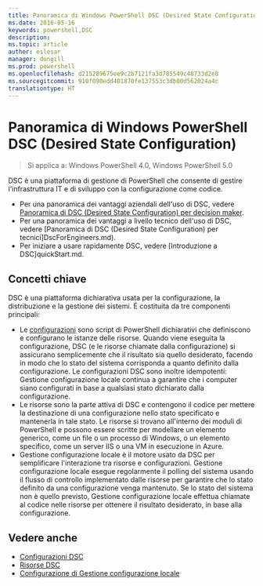 ```yaml
---
title: Panoramica di Windows PowerShell DSC (Desired State Configuration)
ms.date: 2016-05-16
keywords: powershell,DSC
description: 
ms.topic: article
author: eslesar
manager: dongill
ms.prod: powershell
ms.openlocfilehash: d215289675ee9c2b7121fa3d785549c48733d2e8
ms.sourcegitcommit: 910f090edd401870fe137553c3db00d562024a4c
translationtype: HT
---
```

# <a name="windows-powershell-desired-state-configuration-overview"></a>Panoramica di Windows PowerShell DSC (Desired State Configuration) 

> Si applica a: Windows PowerShell 4.0, Windows PowerShell 5.0

DSC è una piattaforma di gestione di PowerShell che consente di gestire l'infrastruttura IT e di sviluppo con la configurazione come codice.

- Per una panoramica dei vantaggi aziendali dell'uso di DSC, vedere [Panoramica di DSC (Desired State Configuration) per decision maker](decisionMaker.md).
- Per una panoramica dei vantaggi a livello tecnico dell'uso di DSC, vedere [Panoramica di DSC (Desired State Configuration) per tecnici]DscForEngineers.md).
- Per iniziare a usare rapidamente DSC, vedere [Introduzione a DSC]quickStart.md.

## <a name="key-concepts"></a>Concetti chiave

DSC è una piattaforma dichiarativa usata per la configurazione, la distribuzione e la gestione dei sistemi. È costituita da tre componenti principali:

- Le [configurazioni](configurations.md) sono script di PowerShell dichiarativi che definiscono e configurano le istanze delle risorse.
    Quando viene eseguita la configurazione, DSC (e le risorse chiamate dalla configurazione) si assicurano semplicemente che il risultato sia quello desiderato, facendo in modo che lo stato del sistema corrisponda a quanto definito dalla configurazione. 
    Le configurazioni DSC sono inoltre idempotenti: Gestione configurazione locale continua a garantire che i computer siano configurati in base a qualsiasi stato dichiarato dalla configurazione.
- Le risorse sono la parte attiva di DSC e contengono il codice per mettere la destinazione di una configurazione nello stato specificato e mantenerla in tale stato. 
    Le risorse si trovano all'interno dei moduli di PowerShell e possono essere scritte per modellare un elemento generico, come un file o un processo di Windows, o un elemento specifico, come un server IIS o una VM in esecuzione in Azure.
- Gestione configurazione locale è il motore usato da DSC per semplificare l'interazione tra risorse e configurazioni. 
    Gestione configurazione locale esegue regolarmente il polling del sistema usando il flusso di controllo implementato dalle risorse per garantire che lo stato definito da una configurazione venga mantenuto. 
    Se lo stato del sistema non è quello previsto, Gestione configurazione locale effettua chiamate al codice nelle risorse per ottenere il risultato desiderato, in base alla configurazione. 

## <a name="see-also"></a>Vedere anche

- [Configurazioni DSC](configurations.md)
- [Risorse DSC](resources.md)
- [Configurazione di Gestione configurazione locale](metaConfig.md)

